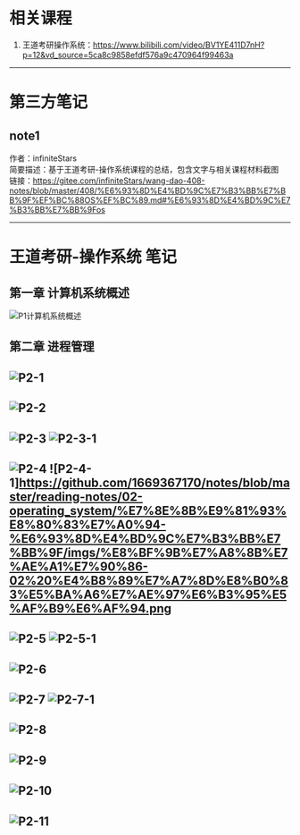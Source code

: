 # 相关课程
1. 王道考研操作系统：https://www.bilibili.com/video/BV1YE411D7nH?p=12&vd_source=5ca8c9858efdf576a9c470964f99463a

---
# 第三方笔记
## note1
作者：infiniteStars  
简要描述：基于王道考研-操作系统课程的总结，包含文字与相关课程材料截图   
链接：https://gitee.com/infiniteStars/wang-dao-408-notes/blob/master/408/%E6%93%8D%E4%BD%9C%E7%B3%BB%E7%BB%9F%EF%BC%88OS%EF%BC%89.md#%E6%93%8D%E4%BD%9C%E7%B3%BB%E7%BB%9Fos

---
# 王道考研-操作系统 笔记
## 第一章 计算机系统概述
![P1计算机系统概述](https://github.com/1669367170/notes/blob/master/reading-notes/02-operating_system/%E7%8E%8B%E9%81%93%E8%80%83%E7%A0%94-%E6%93%8D%E4%BD%9C%E7%B3%BB%E7%BB%9F/imgs/P1%20%E8%AE%A1%E7%AE%97%E6%9C%BA%E7%B3%BB%E7%BB%9F%E6%A6%82%E8%BF%B0.png)
## 第二章 进程管理
![P2-1](https://github.com/1669367170/notes/blob/master/reading-notes/02-operating_system/%E7%8E%8B%E9%81%93%E8%80%83%E7%A0%94-%E6%93%8D%E4%BD%9C%E7%B3%BB%E7%BB%9F/imgs/P2%20%E8%BF%9B%E7%A8%8B%E7%AE%A1%E7%90%861.png)
---
![P2-2](https://github.com/1669367170/notes/blob/master/reading-notes/02-operating_system/%E7%8E%8B%E9%81%93%E8%80%83%E7%A0%94-%E6%93%8D%E4%BD%9C%E7%B3%BB%E7%BB%9F/imgs/P2%20%E8%BF%9B%E7%A8%8B%E7%AE%A1%E7%90%862.png)
---
![P2-3](https://github.com/1669367170/notes/blob/master/reading-notes/02-operating_system/%E7%8E%8B%E9%81%93%E8%80%83%E7%A0%94-%E6%93%8D%E4%BD%9C%E7%B3%BB%E7%BB%9F/imgs/P2%20%E8%BF%9B%E7%A8%8B%E7%AE%A1%E7%90%863.png)
![P2-3-1](https://github.com/1669367170/notes/blob/master/reading-notes/02-operating_system/%E7%8E%8B%E9%81%93%E8%80%83%E7%A0%94-%E6%93%8D%E4%BD%9C%E7%B3%BB%E7%BB%9F/imgs/%E8%BF%9B%E7%A8%8B%E7%AE%A1%E7%90%86-01%20%E4%B8%89%E5%B1%82%E8%B0%83%E5%BA%A6%E7%9A%84%E8%81%94%E7%B3%BB%E5%92%8C%E5%AF%B9%E6%AF%94.png)
---
![P2-4](https://github.com/1669367170/notes/blob/master/reading-notes/02-operating_system/%E7%8E%8B%E9%81%93%E8%80%83%E7%A0%94-%E6%93%8D%E4%BD%9C%E7%B3%BB%E7%BB%9F/imgs/P2%20%E8%BF%9B%E7%A8%8B%E7%AE%A1%E7%90%864.png)
![P2-4-1]https://github.com/1669367170/notes/blob/master/reading-notes/02-operating_system/%E7%8E%8B%E9%81%93%E8%80%83%E7%A0%94-%E6%93%8D%E4%BD%9C%E7%B3%BB%E7%BB%9F/imgs/%E8%BF%9B%E7%A8%8B%E7%AE%A1%E7%90%86-02%20%E4%B8%89%E7%A7%8D%E8%B0%83%E5%BA%A6%E7%AE%97%E6%B3%95%E5%AF%B9%E6%AF%94.png
---
![P2-5](https://github.com/1669367170/notes/blob/master/reading-notes/02-operating_system/%E7%8E%8B%E9%81%93%E8%80%83%E7%A0%94-%E6%93%8D%E4%BD%9C%E7%B3%BB%E7%BB%9F/imgs/P2%20%E8%BF%9B%E7%A8%8B%E7%AE%A1%E7%90%865.png)
![P2-5-1](https://github.com/1669367170/notes/blob/master/reading-notes/02-operating_system/%E7%8E%8B%E9%81%93%E8%80%83%E7%A0%94-%E6%93%8D%E4%BD%9C%E7%B3%BB%E7%BB%9F/imgs/%E8%BF%9B%E7%A8%8B%E7%AE%A1%E7%90%86-03%20%E4%B8%89%E7%A7%8D%E8%B0%83%E5%BA%A6%E7%AE%97%E6%B3%95%E5%AF%B9%E6%AF%942.png)
---
![P2-6](https://github.com/1669367170/notes/blob/master/reading-notes/02-operating_system/%E7%8E%8B%E9%81%93%E8%80%83%E7%A0%94-%E6%93%8D%E4%BD%9C%E7%B3%BB%E7%BB%9F/imgs/P2%20%E8%BF%9B%E7%A8%8B%E7%AE%A1%E7%90%866.png)
---
![P2-7](https://github.com/1669367170/notes/blob/master/reading-notes/02-operating_system/%E7%8E%8B%E9%81%93%E8%80%83%E7%A0%94-%E6%93%8D%E4%BD%9C%E7%B3%BB%E7%BB%9F/imgs/P2%20%E8%BF%9B%E7%A8%8B%E7%AE%A1%E7%90%867.png)
![P2-7-1](https://github.com/1669367170/notes/blob/master/reading-notes/02-operating_system/%E7%8E%8B%E9%81%93%E8%80%83%E7%A0%94-%E6%93%8D%E4%BD%9C%E7%B3%BB%E7%BB%9F/imgs/%E8%BF%9B%E7%A8%8B%E7%AE%A1%E7%90%86-04%20%E7%94%9F%E4%BA%A7%E8%80%85%E6%B6%88%E8%B4%B9%E8%80%85%E5%AE%9E%E7%8E%B0.png)
---
![P2-8](https://github.com/1669367170/notes/blob/master/reading-notes/02-operating_system/%E7%8E%8B%E9%81%93%E8%80%83%E7%A0%94-%E6%93%8D%E4%BD%9C%E7%B3%BB%E7%BB%9F/imgs/P2%20%E8%BF%9B%E7%A8%8B%E7%AE%A1%E7%90%868.png)
---
![P2-9](https://github.com/1669367170/notes/blob/master/reading-notes/02-operating_system/%E7%8E%8B%E9%81%93%E8%80%83%E7%A0%94-%E6%93%8D%E4%BD%9C%E7%B3%BB%E7%BB%9F/imgs/P2%20%E8%BF%9B%E7%A8%8B%E7%AE%A1%E7%90%869.png)
---
![P2-10](https://github.com/1669367170/notes/blob/master/reading-notes/02-operating_system/%E7%8E%8B%E9%81%93%E8%80%83%E7%A0%94-%E6%93%8D%E4%BD%9C%E7%B3%BB%E7%BB%9F/imgs/P2%20%E8%BF%9B%E7%A8%8B%E7%AE%A1%E7%90%8610.png)
---
![P2-11](https://github.com/1669367170/notes/blob/master/reading-notes/02-operating_system/%E7%8E%8B%E9%81%93%E8%80%83%E7%A0%94-%E6%93%8D%E4%BD%9C%E7%B3%BB%E7%BB%9F/imgs/P2%20%E8%BF%9B%E7%A8%8B%E7%AE%A1%E7%90%8611.png)
---
